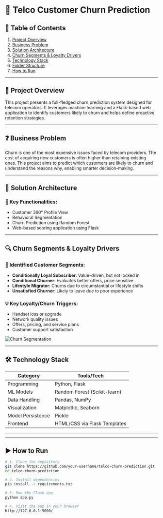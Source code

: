 # 🧠 Telco Customer Churn Prediction


## 📘 Table of Contents
1. [Project Overview](#project-overview)
2. [Business Problem](#business-problem)
3. [Solution Architecture](#solution-architecture)
4. [Churn Segments & Loyalty Drivers](#churn-segments--loyalty-drivers)
5. [Technology Stack](#technology-stack)
6. [Folder Structure](#folder-structure)
7. [How to Run](#how-to-run)


---

## 📌 Project Overview

This project presents a full-fledged churn prediction system designed for telecom operators. It leverages machine learning and a Flask-based web application to identify customers likely to churn and helps define proactive retention strategies.

---

## ❓ Business Problem

Churn is one of the most expensive issues faced by telecom providers. The cost of acquiring new customers is often higher than retaining existing ones. This project aims to predict which customers are likely to churn and understand the reasons why, enabling smarter decision-making.

---

## 🧩 Solution Architecture


### 🔧 Key Functionalities:
- Customer 360° Profile View
- Behavioral Segmentation
- Churn Prediction using Random Forest
- Web-based scoring application using Flask

---

## 🔍 Churn Segments & Loyalty Drivers

### 🎯 Identified Customer Segments:
- **Conditionally Loyal Subscriber**: Value-driven, but not locked in
- **Conditional Churner**: Evaluates better offers, price sensitive
- **Lifestyle Migrator**: Churns due to circumstantial or lifestyle shifts
- **Unsatisfied Churner**: Likely to leave due to poor experience

### 💡 Key Loyalty/Churn Triggers:
- Handset loss or upgrade
- Network quality issues
- Offers, pricing, and service plans
- Customer support satisfaction

![Churn Segmentation](Telco5.jpg)

---

## 🛠️ Technology Stack

| Category         | Tools/Tech                      |
|------------------|---------------------------------|
| Programming      | Python, Flask                   |
| ML Models        | Random Forest (Scikit-learn)    |
| Data Handling    | Pandas, NumPy                   |
| Visualization    | Matplotlib, Seaborn             |
| Model Persistence| Pickle                          |
| Frontend         | HTML/CSS via Flask Templates    |

---

---

## ▶️ How to Run

```bash
# 1. Clone the repository
git clone https://github.com/your-username/telco-churn-prediction.git
cd telco-churn-prediction

# 2. Install dependencies
pip install -r requirements.txt

# 3. Run the Flask app
python app.py

# 4. Visit the app in your browser
http://127.0.0.1:5000/
